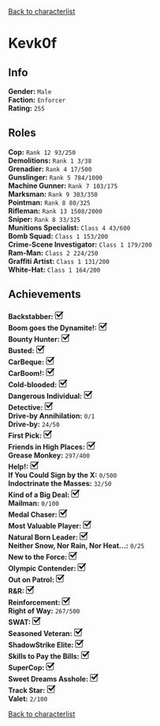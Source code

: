 [Back to characterlist](../Overview.md)

# Kevk0f

## Info

**Gender:** `Male`  
**Faction:** `Enforcer`  
**Rating:** `255`  

## Roles

**Cop:** `Rank 12 93/250`  
**Demolitions:** `Rank 1 3/38`  
**Grenadier:** `Rank 4 17/500`  
**Gunslinger:** `Rank 5 784/1000`  
**Machine Gunner:** `Rank 7 103/175`  
**Marksman:** `Rank 9 303/350`  
**Pointman:** `Rank 8 80/325`  
**Rifleman:** `Rank 13 1508/2000`  
**Sniper:** `Rank 8 33/325`  
**Munitions Specialist:** `Class 4 43/600`  
**Bomb Squad:** `Class 1 153/200`  
**Crime-Scene Investigator:** `Class 1 179/200`  
**Ram-Man:** `Class 2 224/250`  
**Graffiti Artist:** `Class 1 131/200`  
**White-Hat:** `Class 1 164/200`  

## Achievements

**Backstabber:** ![Check](../../Images/check.png)  
**Boom goes the Dynamite!:** ![Check](../../Images/check.png)  
**Bounty Hunter:** ![Check](../../Images/check.png)  
**Busted:** ![Check](../../Images/check.png)  
**CarBeque:** ![Check](../../Images/check.png)  
**CarBoom!:** ![Check](../../Images/check.png)  
**Cold-blooded:** ![Check](../../Images/check.png)  
**Dangerous Individual:** ![Check](../../Images/check.png)  
**Detective:** ![Check](../../Images/check.png)  
**Drive-by Annihilation:** `0/1`  
**Drive-by:** `24/50`  
**First Pick:** ![Check](../../Images/check.png)  
**Friends in High Places:** ![Check](../../Images/check.png)  
**Grease Monkey:** `297/400`  
**Help!:** ![Check](../../Images/check.png)  
**If You Could Sign by the X:** `0/500`  
**Indoctrinate the Masses:** `32/50`  
**Kind of a Big Deal:** ![Check](../../Images/check.png)  
**Mailman:** `0/100`  
**Medal Chaser:** ![Check](../../Images/check.png)  
**Most Valuable Player:** ![Check](../../Images/check.png)  
**Natural Born Leader:** ![Check](../../Images/check.png)  
**Neither Snow, Nor Rain, Nor Heat...:** `0/25`  
**New to the Force:** ![Check](../../Images/check.png)  
**Olympic Contender:** ![Check](../../Images/check.png)  
**Out on Patrol:** ![Check](../../Images/check.png)  
**R&R:** ![Check](../../Images/check.png)  
**Reinforcement:** ![Check](../../Images/check.png)  
**Right of Way:** `267/500`  
**SWAT:** ![Check](../../Images/check.png)   
**Seasoned Veteran:** ![Check](../../Images/check.png)  
**ShadowStrike Elite:** ![Check](../../Images/check.png)  
**Skills to Pay the Bills:** ![Check](../../Images/check.png)  
**SuperCop:** ![Check](../../Images/check.png)  
**Sweet Dreams Asshole:** ![Check](../../Images/check.png)  
**Track Star:** ![Check](../../Images/check.png)  
**Valet:** `2/100`  

[Back to characterlist](../Overview.md)

